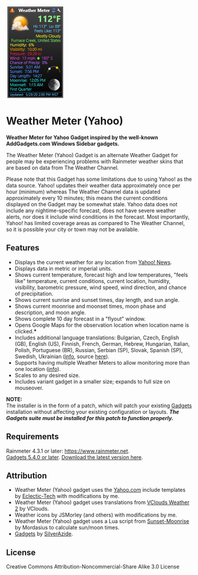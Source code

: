 ![](Images/Weather-Meter-Yahoo.png)
# Weather Meter (Yahoo)
**Weather Meter for Yahoo Gadget inspired by the well-known AddGadgets.com Windows Sidebar gadgets.**

The Weather Meter (Yahoo) Gadget is an alternate Weather Gadget for people may be experiencing problems with Rainmeter weather skins that are based on data from The Weather Channel.

Please note that this Gadget has some limitations due to using Yahoo! as the data source. Yahoo! updates their weather data approximately once per hour (minimum) whereas The Weather Channel data is updated approximately every 10 minutes; this means the current conditions displayed on the Gadget may be somewhat stale. Yahoo data does not include any nightime-specific forecast, does not have severe weather alerts, nor does it include wind conditions in the forecast. Most importantly, Yahoo! has limited coverage areas as compared to The Weather Channel, so it is possible your city or town may not be available.

## Features
* Displays the current weather for any location from [Yahoo! News](https://www.yahoo.com/news/weather/).
* Displays data in metric or imperial units.
* Shows current temperature, forecast high and low temperatures, "feels like" temperature, current conditions, current location, humidity, visibility, barometric pressure, wind speed, wind direction, and chance of precipitation.
* Shows current sunrise and sunset times, day length, and sun angle.
* Shows current moonrise and moonset times, moon phase and description, and moon angle.
* Shows complete 10 day forecast in a "flyout" window.
* Opens Google Maps for the observation location when location name is clicked.**\***
* Includes additional language translations: Bulgarian, Czech, English (GB), English (US), Finnish, French, German, Hebrew, Hungarian, Italian, Polish, Portuguese (BR), Russian, Serbian (SP), Slovak, Spanish (SP), Swedish, Ukrainian ([info](https://github.com/SilverAzide/Gadgets/wiki/HOW-TO-Change-the-default-language-or-temperature-units-of-the-Weather-Meter#how-to-change-the-default-language-or-temperature-units-of-the-weather-meter), source [here](http://fav.me/d2ylush)).
* Supports having multiple Weather Meters to allow monitoring more than one location ([info](https://github.com/SilverAzide/Gadgets/wiki/HOW-TO-Configure-the-Weather-Meter-to-show-multiple-locations#how-to-configure-the-weather-meter-to-show-multiple-locations)).
* Scales to any desired size.
* Includes variant gadget in a smaller size; expands to full size on mouseover.

**NOTE:**<br>
The installer is in the form of a patch, which will patch your existing [Gadgets](https://github.com/SilverAzide/Gadgets) installation without affecting your existing configuration or layouts. **_The Gadgets suite must be installed for this patch to function properly._**

## Requirements
Rainmeter 4.3.1 or later: <https://www.rainmeter.net>.<br>
[Gadgets 5.4.0 or later](https://github.com/SilverAzide/Gadgets). [Download the latest version here](https://github.com/SilverAzide/Gadgets/releases).

## Attribution
* Weather Meter (Yahoo) gadget uses the [Yahoo.com](https://forum.rainmeter.net/viewtopic.php?f=118&t=34945) include templates by [Eclectic-Tech](https://eclectic-tech.deviantart.com) with modifications by me.
* Weather Meter (Yahoo) gadget uses translations from [VClouds Weather 2](http://fav.me/d2ylush) by VClouds.
* Weather icons by JSMorley (and others) with modifications by me.
* Weather Meter (Yahoo) gadget uses a Lua script from [Sunset-Moonrise](http://fav.me/d5ybxqr) by Mordasius to calculate sun/moon times.
* [Gadgets](https://github.com/SilverAzide/Gadgets) by [SilverAzide](https://github.com/SilverAzide).

## License
Creative Commons Attribution-Noncommercial-Share Alike 3.0 License
